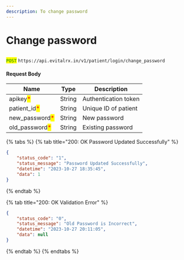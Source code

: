 ```yaml
---
description: To change password
---
```


# Change password

## &#x20;&#x20;

<mark style="color:green;">`POST`</mark> `https://api.evitalrx.in/v1/patient/login/change_password`

#### Request Body

| Name                                            | Type   | Description          |
| ----------------------------------------------- | ------ | -------------------- |
| apikey<mark style="color:red;">\*</mark>        | String | Authentication token |
| patient\_id<mark style="color:red;">\*</mark>   | String | Unique ID of patient |
| new\_password<mark style="color:red;">\*</mark> | String | New password         |
| old\_password<mark style="color:red;">\*</mark> | String | Existing password    |

{% tabs %}
{% tab title="200: OK Password Updated Successfully" %}
```json
{
    "status_code": "1",
    "status_message": "Password Updated Successfully",
    "datetime": "2023-10-27 18:35:45",
    "data": 1
}
```
{% endtab %}

{% tab title="200: OK Validation Error" %}
```json
{
    "status_code": "0",
    "status_message": "Old Password is Incorrect",
    "datetime": "2023-10-27 20:11:05",
    "data": null
}
```
{% endtab %}
{% endtabs %}

